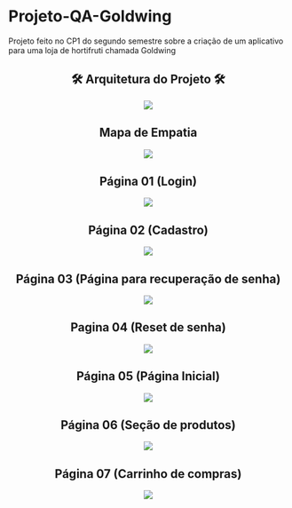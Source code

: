# Projeto-QA-Goldwing
Projeto feito no CP1 do segundo semestre sobre a criação de um aplicativo para uma loja de hortifruti chamada Goldwing



<h2 align="center">🛠 Arquitetura do Projeto 🛠</h2>
<div align="center">
    <img height src="https://cdn.discordapp.com/attachments/653753326198063104/1138901125785997402/Mapa_Mental_com_brainstorm_escrito_a_mao_colorido.png"/>
</div>

<h2 align="center">Mapa de Empatia</h2>
<div align="center">
    <img height src="https://cdn.discordapp.com/attachments/946468431794954250/1138182557624705024/Mapa_de_Empatia.png"/>
</div>

<h2 align="center">Página 01 (Login)</h2>
<div align="center">
    <img height src="https://media.discordapp.net/attachments/946468431794954250/1138902070326476800/1.png?width=231&height=499"/>
</div>

<h2 align="center">Página 02 (Cadastro)</h2>
<div align="center">
    <img height src="https://media.discordapp.net/attachments/946468431794954250/1138902070632657006/2.png?width=231&height=499"/>
</div>

<h2 align="center">Página 03 (Página para recuperação de senha)</h2>
<div align="center">
    <img height src="https://media.discordapp.net/attachments/946468431794954250/1138902070951415839/3.png?width=231&height=499"/>
</div>

<h2 align="center">Pagina 04 (Reset de senha)</h2>
<div align="center">
    <img height src="https://media.discordapp.net/attachments/946468431794954250/1138902069202391066/4.png?width=231&height=499"/>
</div>

<h2 align="center">Página 05 (Página Inicial)</h2>
<div align="center">
    <img height src="https://media.discordapp.net/attachments/946468431794954250/1138902069739270214/6.png?width=231&height=499"/>
</div>

<h2 align="center">Página 06 (Seção de produtos)</h2>
<div align="center">
    <img height src="https://media.discordapp.net/attachments/946468431794954250/1138902069504393329/5.png?width=231&height=499"/>
</div>

<h2 align="center">Página 07 (Carrinho de compras)</h2>
<div align="center">
    <img height src="https://media.discordapp.net/attachments/946468431794954250/1138902070028669057/7.png?width=231&height=499"/>
</div>






